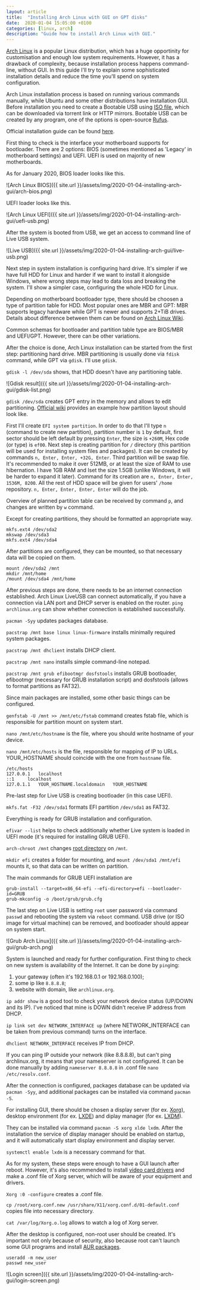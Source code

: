 ```yaml
---
layout: article
title:  "Installing Arch Linux with GUI on GPT disks"
date:  2020-01-04 15:05:00 +0100
categories: [linux, arch]
description: "Guide how to install Arch Linux with GUI."
---
```

<a target="_blank" href="https://www.archlinux.org/">Arch Linux</a> is a popular Linux distribution, which has a huge opportinity for customisation and enough low system requirements. However, it has a drawback of complexity, because installation process happens command-line, without GUI. In this guide I'll try to explain some sophisticated installation details and reduce the time you'll spend on system configuration.

Arch Linux installation process is based on running various commands manually, while Ubuntu and some other distributions have installation GUI. Before installation you need to create a Bootable USB using <a target="_blank" href="https://www.archlinux.org/download/">ISO file</a>, which can be downloaded via torrent link or HTTP mirrors. Bootable USB can be created by any program, one of the options is open-source 
<a target="_blank" href="https://rufus.ie/">Rufus</a>.

Official installation guide can be found <a target="_blank" href="https://wiki.archlinux.org/index.php/Installation_guide">here</a>.

First thing to check is the interface your motherboard supports for bootloader. There are 2 options: BIOS (sometimes mentioned as 'Legacy' in motherboard settings) and UEFI. UEFI is used on majority of new motherboards.

As for January 2020, BIOS loader looks like this.

![Arch Linux BIOS]({{ site.url }}/assets/img/2020-01-04-installing-arch-gui/arch-bios.png)

UEFI loader looks like this.

![Arch Linux UEFI]({{ site.url }}/assets/img/2020-01-04-installing-arch-gui/uefi-usb.png)

After the system is booted from USB, we get an access to command line of Live USB system.

![Live USB]({{ site.url }}/assets/img/2020-01-04-installing-arch-gui/live-usb.png)

Next step in system installation is configuring hard drive. It's simpler if we have full HDD for Linux and harder if we want to install it alongside Windows, where wrong steps may lead to data loss and breaking the system. I'll show a simpler case, configuring the whole HDD for Linux.

Depending on motherboard bootloader type, there should be choosen a type of partition table for HDD. Most popular ones are MBR and GPT: MBR supports legacy hardware while GPT is newer and supports 2+TiB drives. Details about difference between them can be found on 
<a target="_blank" href="https://wiki.archlinux.org/index.php/partitioning#Choosing_between_GPT_and_MBR">Arch Linux Wiki</a>.

Common schemas for bootloader and partition table type are BIOS/MBR and UEFI/GPT. However, there can be other variations.

After the choice is done, Arch Linux installation can be started from the first step: partitioning hard drive.
MBR partitioning is usually done via `fdisk` command, while GPT via `gdisk`. I'll use `gdisk`.

`gdisk -l /dev/sda` shows, that HDD doesn't have any partitioning table.

![Gdisk result]({{ site.url }}/assets/img/2020-01-04-installing-arch-gui/gdisk-list.png)

`gdisk /dev/sda` creates GPT entry in the memory and allows to edit partitioning. 
<a target="_blank" href="https://wiki.archlinux.org/index.php/partitioning#Example_layouts">Official wiki</a> provides an example how partition layout should look like.

First I'll create `EFI system partition`. In order to do that I'll type `n` (command to create new partition), partition number is `1` by default, first sector should be left  default by pressing `Enter`,  the size is `+260M`, Hex code (or type) is `ef00`.
Next step is creating partition for `/` directory (this partition will be used for installing system files and packages). It can be created by commands `n, Enter, Enter, +32G, Enter`.
Third partition will be swap file. It's recommended to make it over 512MB, or at least the size of RAM to use hibernation. I have 1GB RAM and Iset the size 1.5GB (unlike Windows, it will be harder to expand it later).
Command for its creation are `n, Enter, Enter, 1536M, 8200`.
All the rest of HDD space will be given for users' `/home` repository. `n, Enter, Enter, Enter, Enter` will do the job.

Overview of planned partition table can be received by command `p`, and changes are written by `w` command.

Except for creating partitions, they should be formatted an appropriate way.
```
mkfs.ext4 /dev/sda2
mkswap /dev/sda3
mkfs.ext4 /dev/sda4
```

After partitions are configured, they can be mounted, so that necessary data will be copied on them.
```
mount /dev/sda2 /mnt
mkdir /mnt/home
/mount /dev/sda4 /mnt/home
```


After previous steps are done, there needs to be an internet connection established. Arch Linux LiveUSB can connect automatically, if you have a connection via LAN port and DHCP server is enabled on the router. 
`ping archlinux.org` can show whether connection is established successfully.

`pacman -Syy` updates packages database.

`pacstrap /mnt base linux linux-firmware` installs minimally required system packages.

`pacstrap /mnt dhclient` installs DHCP client.

`pacstrap /mnt nano` installs simple command-line notepad.

`pacstrap /mnt grub efibootmgr dosfstools` installs GRUB bootloader, efibootmgr (necessary for GRUB installation script) and dosfstools (allows to format partitions as FAT32).


Since main packages are installed, some other basic things can be configured.

`genfstab -U /mnt >> /mnt/etc/fstab` command creates fstab file, which is responsible for partition mount on system start.


`nano /mnt/etc/hostname` is the file, where you should write hostname of your device.

`nano /mnt/etc/hosts` is the file, responsible for mapping of IP to URLs. YOUR_HOSTNAME should coincide with the one from `hostname` file.
```
/etc/hosts
127.0.0.1	localhost
::1		localhost
127.0.1.1	YOUR_HOSTNAME.localdomain	YOUR_HOSTNAME
```

Pre-last step for Live USB is creating bootloader (in this case UEFI).


`mkfs.fat -F32 /dev/sda1` formats EFI partition `/dev/sda1` as FAT32.


Everything is ready for GRUB installation and configuration.

`efivar --list` helps to check additionally whether Live system is loaded in UEFI mode (it's required for installing GRUB UEFI).

`arch-chroot /mnt` changes <a target="_blank" href="https://wiki.archlinux.org/index.php/Chroot">root directory</a> on `/mnt`.

`mkdir efi` creates a folder for mounting, and `mount /dev/sda1 /mnt/efi` mounts it, so that data can be written on partition.


The main commands for GRUB UEFI installation are
```
grub-install --target=x86_64-efi --efi-directory=efi --bootloader-id=GRUB
grub-mkconfig -o /boot/grub/grub.cfg
```

The last step on Live USB is setting `root` user password via command `passwd` and rebooting the system via `reboot` command. USB drive (or ISO image for virtual machine) can be removed, and bootloader should appear on system start.

![Grub Arch Linux]({{ site.url }}/assets/img/2020-01-04-installing-arch-gui/grub-arch.png)

System is launched and ready for further configuration. First thing to check on new system is availability of the Internet.
It can be done by `ping`ing:
1. your gateway (often it's 192.168.0.1 or 192.168.0.100);
2. some ip like `8.8.8.8`; 
3. website with domain, like `archlinux.org`.

`ip addr show` is a good tool to check your network device status (UP/DOWN and its IP). I've noticed that mine is DOWN didn't receive IP address from DHCP.

`ip link set dev NETWORK_INTERFACE up` (where NETWORK_INTERFACE can be taken from previous command) turns on the interface.

`dhclient NETWORK_INTERFACE` receives IP from DHCP.

If you can ping IP outside your network (like 8.8.8.8), but can't ping archlinux.org, it means that your nameserver is not configured. It can be done manually by adding `nameserver 8.8.8.8` in .conf file `nano /etc/resolv.conf`.

After the connection is configured, packages database can be updated via `pacman -Syy`, and additional packages can be installed via command `pacman -S`.

For installing GUI, there should be chosen a display server (for ex. <a target="_blank" href="https://wiki.archlinux.org/index.php/Xorg">Xorg</a>), 
desktop environment (for ex. <a target="_blank" href="https://wiki.archlinux.org/index.php/LXDE">LXDE</a>) and diplay manager (for ex. 
<a target="_blank" href="https://wiki.archlinux.org/index.php/LXDM">LXDM</a>).

They can be installed via command `pacman -S xorg xlde lxdm`. After the installation the service of display manager should be enabled on startup, and it will automatically start display environment and display server.

`systemctl enable lxdm` is a necessary command for that.

As for my system, these steps were enough to have a GUI launch after reboot. However, it's also recommended to install 
<a target="_blank" href="https://wiki.archlinux.org/index.php/Xorg#Driver_installation">video card drivers</a>  and make a .conf file of Xorg server, which will be aware of your equipment and drivers.

`Xorg :0 -configure` creates a .conf file.

`cp /root/xorg.conf.new /usr/share/X11/xorg.conf.d/01-default.conf` copies file into necessary directory.

`cat /var/log/Xorg.o.log` allows to watch a log of Xorg server.

After the desktop is configured, non-root user should be created. It's important not only because of security, also because root can't launch some GUI programs and install <a target="_blank" href="https://wiki.archlinux.org/index.php/Arch_User_Repository">AUR packages</a>.

```
useradd -m new_user
passwd new_user
```

![Login screen]({{ site.url }}/assets/img/2020-01-04-installing-arch-gui/login-screen.png)
